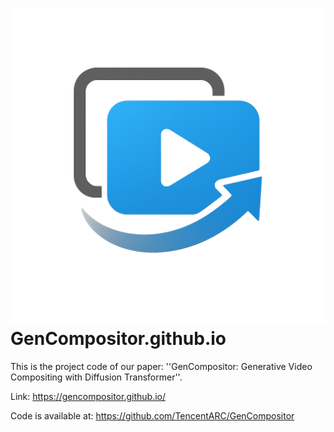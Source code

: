 # ![](./static/images/gencompositor_logo.png) GenCompositor.github.io
This is the project code of our paper: ''GenCompositor: Generative Video Compositing with Diffusion Transformer''.

Link: https://gencompositor.github.io/

Code is available at: https://github.com/TencentARC/GenCompositor
